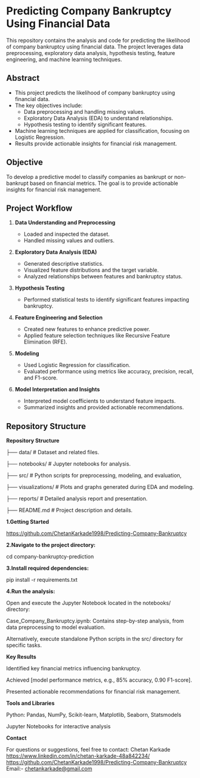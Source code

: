 # Predicting Company Bankruptcy Using Financial Data

This repository contains the analysis and code for predicting the likelihood of company bankruptcy using financial data. The project leverages data preprocessing, exploratory data analysis, hypothesis testing, feature engineering, and machine learning techniques.

## Abstract

- This project predicts the likelihood of company bankruptcy using financial data.
- The key objectives include:
  - Data preprocessing and handling missing values.
  - Exploratory Data Analysis (EDA) to understand relationships.
  - Hypothesis testing to identify significant features.
- Machine learning techniques are applied for classification, focusing on Logistic Regression.
- Results provide actionable insights for financial risk management.

## Objective

To develop a predictive model to classify companies as bankrupt or non-bankrupt based on financial metrics. The goal is to provide actionable insights for financial risk management.

## Project Workflow

1. **Data Understanding and Preprocessing**  
   - Loaded and inspected the dataset.  
   - Handled missing values and outliers.  

2. **Exploratory Data Analysis (EDA)**  
   - Generated descriptive statistics.  
   - Visualized feature distributions and the target variable.  
   - Analyzed relationships between features and bankruptcy status.  

3. **Hypothesis Testing**  
   - Performed statistical tests to identify significant features impacting bankruptcy.  

4. **Feature Engineering and Selection**  
   - Created new features to enhance predictive power.  
   - Applied feature selection techniques like Recursive Feature Elimination (RFE).  

5. **Modeling**  
   - Used Logistic Regression for classification.  
   - Evaluated performance using metrics like accuracy, precision, recall, and F1-score.  

6. **Model Interpretation and Insights**  
   - Interpreted model coefficients to understand feature impacts.  
   - Summarized insights and provided actionable recommendations.  

## Repository Structure


**Repository Structure**

├── data/                # Dataset and related files.

├── notebooks/           # Jupyter notebooks for analysis.

├── src/                 # Python scripts for preprocessing, modeling, and evaluation,

├── visualizations/      # Plots and graphs generated during EDA and modeling.

├── reports/             # Detailed analysis report and presentation.

├── README.md            # Project description and details.

**1.Getting Started**

https://github.com/ChetanKarkade1998/Predicting-Company-Bankruptcy

**2.Navigate to the project directory:**

cd company-bankruptcy-prediction

**3.Install required dependencies:**

pip install -r requirements.txt

**4.Run the analysis:**

Open and execute the Jupyter Notebook located in the notebooks/ directory:

Case_Company_Bankruptcy.ipynb: Contains step-by-step analysis, from data preprocessing to model evaluation.

Alternatively, execute standalone Python scripts in the src/ directory for specific tasks.

**Key Results**

Identified key financial metrics influencing bankruptcy.

Achieved [model performance metrics, e.g., 85% accuracy, 0.90 F1-score].

Presented actionable recommendations for financial risk management.

**Tools and Libraries**

Python: Pandas, NumPy, Scikit-learn, Matplotlib, Seaborn, Statsmodels

Jupyter Notebooks for interactive analysis

**Contact**

For questions or suggestions, feel free to contact:
Chetan Karkade
https://www.linkedin.com/in/chetan-karkade-48a842234/
https://github.com/ChetanKarkade1998/Predicting-Company-Bankruptcy
Email:- chetankarkade@gmail.com
